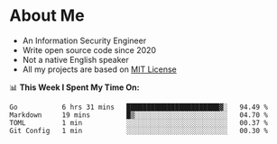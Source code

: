 # About Me

- An Information Security Engineer
- Write open source code since 2020
- Not a native English speaker
- All my projects are based on [MIT License](https://opensource.org/licenses/MIT)

📊 **This Week I Spent My Time On:**
<!--START_SECTION:waka-->
```text
Go           6 hrs 31 mins   ███████████████████████▓░   94.49 % 
Markdown     19 mins         █▒░░░░░░░░░░░░░░░░░░░░░░░   04.70 % 
TOML         1 min           ░░░░░░░░░░░░░░░░░░░░░░░░░   00.37 % 
Git Config   1 min           ░░░░░░░░░░░░░░░░░░░░░░░░░   00.30 % 
```
<!--END_SECTION:waka-->

